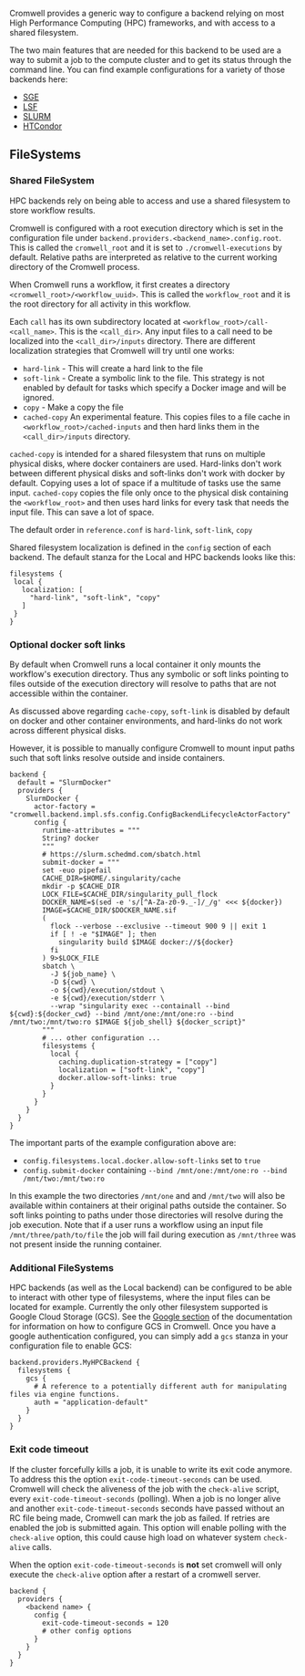 Cromwell provides a generic way to configure a backend relying on most High Performance Computing (HPC) frameworks, and with access to a shared filesystem.

The two main features that are needed for this backend to be used are a way to submit a job to the compute cluster and to get its status through the command line.
You can find example configurations for a variety of those backends here:

* [SGE](SGE)
* [LSF](LSF)
* [SLURM](SLURM)
* [HTCondor](HTcondor)

## FileSystems

### Shared FileSystem
HPC backends rely on being able to access and use a shared filesystem to store workflow results.

Cromwell is configured with a root execution directory which is set in the configuration file under `backend.providers.<backend_name>.config.root`.  This is called the `cromwell_root` and it is set to `./cromwell-executions` by default.  Relative paths are interpreted as relative to the current working directory of the Cromwell process.

When Cromwell runs a workflow, it first creates a directory `<cromwell_root>/<workflow_uuid>`.  This is called the `workflow_root` and it is the root directory for all activity in this workflow.

Each `call` has its own subdirectory located at `<workflow_root>/call-<call_name>`.  This is the `<call_dir>`.
Any input files to a call need to be localized into the `<call_dir>/inputs` directory. There are different localization strategies that Cromwell will try until one works:

* `hard-link` - This will create a hard link to the file
* `soft-link` - Create a symbolic link to the file. This strategy is not enabled by default for tasks which specify a 
  Docker image and will be ignored.
* `copy` - Make a copy the file
* `cached-copy` An experimental feature. This copies files to a file cache in 
`<workflow_root>/cached-inputs` and then hard links them in the `<call_dir>/inputs` directory. 

`cached-copy` is intended for a shared filesystem that runs on multiple physical disks, where docker containers are used. 
Hard-links don't work between different physical disks and soft-links don't work with docker by default. Copying uses a lot of
space if a multitude of tasks use the same input. `cached-copy` copies the file only once to the physical disk containing
the `<workflow_root>` and then uses hard links for every task that needs the input file. This can save a lot of space.

The default order in `reference.conf` is `hard-link`, `soft-link`, `copy`

Shared filesystem localization is defined in the `config` section of each backend. The default stanza for the Local and HPC backends looks like this:

```
filesystems {
 local {
   localization: [
	 "hard-link", "soft-link", "copy"
   ]
 }
}
```

### Optional docker soft links

By default when Cromwell runs a local container it only mounts the workflow's execution directory. Thus any symbolic or
soft links pointing to files outside of the execution directory will resolve to paths that are not accessible within the
container.

As discussed above regarding `cache-copy`, `soft-link` is disabled by default on docker and other container
environments, and hard-links do not work across different physical disks.

However, it is possible to manually configure Cromwell to mount input paths such that soft links resolve outside and
inside containers.

```hocon
backend {
  default = "SlurmDocker"
  providers {
    SlurmDocker {
      actor-factory = "cromwell.backend.impl.sfs.config.ConfigBackendLifecycleActorFactory"
      config {
        runtime-attributes = """
        String? docker
        """
        # https://slurm.schedmd.com/sbatch.html
        submit-docker = """
        set -euo pipefail
        CACHE_DIR=$HOME/.singularity/cache
        mkdir -p $CACHE_DIR
        LOCK_FILE=$CACHE_DIR/singularity_pull_flock
        DOCKER_NAME=$(sed -e 's/[^A-Za-z0-9._-]/_/g' <<< ${docker})
        IMAGE=$CACHE_DIR/$DOCKER_NAME.sif
        (
          flock --verbose --exclusive --timeout 900 9 || exit 1
          if [ ! -e "$IMAGE" ]; then
            singularity build $IMAGE docker://${docker}
          fi
        ) 9>$LOCK_FILE
        sbatch \
          -J ${job_name} \
          -D ${cwd} \
          -o ${cwd}/execution/stdout \
          -e ${cwd}/execution/stderr \
          --wrap "singularity exec --containall --bind ${cwd}:${docker_cwd} --bind /mnt/one:/mnt/one:ro --bind /mnt/two:/mnt/two:ro $IMAGE ${job_shell} ${docker_script}"
        """
        # ... other configuration ...
        filesystems {
          local {
            caching.duplication-strategy = ["copy"]
            localization = ["soft-link", "copy"]
            docker.allow-soft-links: true
          }
        }
      }
    }
  }
}
```

The important parts of the example configuration above are:
* `config.filesystems.local.docker.allow-soft-links` set to `true`
* `config.submit-docker` containing `--bind /mnt/one:/mnt/one:ro --bind /mnt/two:/mnt/two:ro`

In this example the two directories `/mnt/one` and and `/mnt/two` will also be available within containers at their
original paths outside the container. So soft links pointing to paths under those directories will resolve during the
job execution. Note that if a user runs a workflow using an input file `/mnt/three/path/to/file` the job will fail
during execution as `/mnt/three` was not present inside the running container.

### Additional FileSystems

HPC backends (as well as the Local backend) can be configured to be able to interact with other type of filesystems, where the input files can be located for example.
Currently the only other filesystem supported is Google Cloud Storage (GCS). See the [Google section](Google) of the documentation for information on how to configure GCS in Cromwell.
Once you have a google authentication configured, you can simply add a `gcs` stanza in your configuration file to enable GCS:

```
backend.providers.MyHPCBackend {
  filesystems {
    gcs {
      # A reference to a potentially different auth for manipulating files via engine functions.
      auth = "application-default"
    }
  }
}
```

### Exit code timeout

If the cluster forcefully kills a job, it is unable to write its exit code anymore.
To address this the option `exit-code-timeout-seconds` can be used.
Cromwell will check the aliveness of the job with the `check-alive` script, every `exit-code-timeout-seconds` (polling).
When a job is no longer alive and another `exit-code-timeout-seconds` seconds have passed without an RC file being made, Cromwell can mark the job as failed.
If retries are enabled the job is submitted again.
This option will enable polling with the `check-alive` option, this could cause high load on whatever system `check-alive` calls.

When the option `exit-code-timeout-seconds` is **not** set cromwell will only execute the `check-alive` option after a restart of a cromwell server.

```
backend {
  providers {
    <backend name> {
      config {
        exit-code-timeout-seconds = 120
        # other config options
      }
    }
  }
}
```
